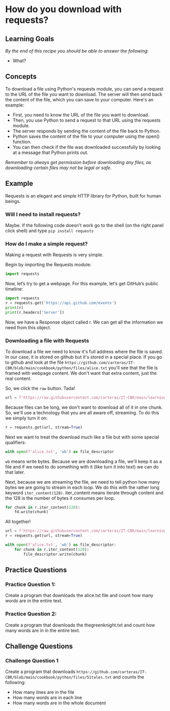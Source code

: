 # How do you download with requests?

## Learning Goals

*By the end of this recipe you should be able to answer the following:*

* What?


## Concepts

To download a file using Python's requests module, you can send a request to the URL of the file you want to download. The server will then send back the content of the file, which you can save to your computer. Here's an example:

* First, you need to know the URL of the file you want to download.
* Then, you use Python to send a request to that URL using the requests module.
* The server responds by sending the content of the file back to Python.
* Python saves the content of the file to your computer using the open() function.
* You can then check if the file was downloaded successfully by looking at a message that Python prints out.

*Remember to always get permission before downloading any files, as downloading certain files may not be legal or safe.*

## Example

Requests is an elegant and simple HTTP library for Python, built for human beings.

### Will I need to install requests?

Maybe. If the following code doesn't work go to the shell (on the right panel click shell) and type `pip install requests`

### How do I make a simple request?

Making a request with Requests is very simple.

Begin by importing the Requests module:

```python
import requests
```
Now, let’s try to get a webpage. For this example, let’s get GitHub’s public timeline:

```python
import requests
r = requests.get('https://api.github.com/events')
print(r)
print(r.headers['Server'])
```

Now, we have a Response object called r. We can get all the information we need from this object.

### Downloading a file with Requests

To download a file we need to know it's full address where the file is saved. In our case, it is stored on github but it's stored in a special place. If you go to github and look at the file `https://github.com/carteras/IT-CBR/blob/main/cookbook/python/files/alice.txt` you'll see that the file is framed with webpage content. We don't want that extra content, just the real content. 

So, we click the `raw` button. Tada!

```python
url = f'https://raw.githubusercontent.com/carteras/IT-CBR/main/learning/python/micro_lessons/exceptions/alice.txt'
```

Because files can be long, we don't want to download all of it in one chunk. So, we'll use a technology that you are all aware off, streaming. To do this we simply turn it on:

```python
r = requests.get(url, stream=True)
```
Next we want to treat the download much like a file but with some special qualifiers:

```python
with open(f'alice.txt', 'wb') as file_descriptor
```

`wb` means write bytes. Because we are downloading a file, we'll keep it as a file and if we need to do something with it (like turn it into text) we can do that later.

Next, because we are streaming the file, we need to tell python how many bytes we are going to stream in each loop. We do this with the rather long keyword `iter_content(128)`. iter_content means iterate through content and the 128 is the number of bytes it consumes per loop. 

```python
for chunk in r.iter_content(128):
    fd.write(chunk)
```

All together!

```python
url = f'https://raw.githubusercontent.com/carteras/IT-CBR/main/learning/python/micro_lessons/exceptions/alice.txt'
r = requests.get(url, stream=True)

with open(f'alice.txt', 'wb') as file_descriptor:
    for chunk in r.iter_content(128):
        file_descriptor.write(chunk)
```

## Practice Questions

### Practice Question 1: 

Create a program that downloads the alice.txt file and count how many words are in the entire text.

### Practice Question 2:

Create a program that downloads the thegreenknight.txt and count how many words are in in the entire text.

## Challenge Questions

### Challenge Question 1

Create a program that downloads `https://github.com/carteras/IT-CBR/blob/main/cookbook/python/files/51tales.txt` and counts the following: 

* How many lines are in the file
* How many words are in each line
* How many words are in the whole document